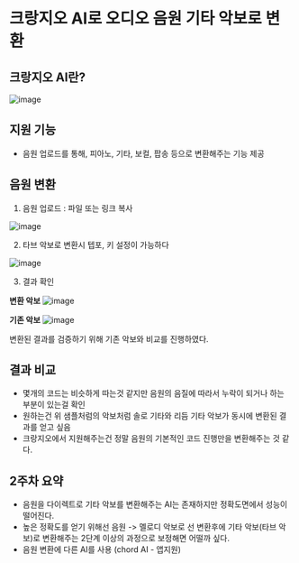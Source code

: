 # 크랑지오 AI로 오디오 음원 기타 악보로 변환

## 크랑지오 AI란?
![image](https://github.com/sipe-team/2-2_aisidderu/assets/43923432/ee980993-909e-4bc0-9aef-45c7414b0280)

## 지원 기능
- 음원 업로드를 통해, 피아노, 기타, 보컬, 팝송 등으로 변환해주는 기능 제공


## 음원 변환 

1. 음원 업로드 : 파일 또는 링크 복사

![image](https://github.com/sipe-team/2-2_aisidderu/assets/43923432/416ca295-8c49-45aa-affb-a4011025f7a5)

2. 타브 악보로 변환시 텝포, 키 설정이 가능하다

![image](https://github.com/sipe-team/2-2_aisidderu/assets/43923432/9619c90c-d556-45ab-894a-3e77b9cd9f50)

3. 결과 확인

**변환 악보**
![image](https://github.com/sipe-team/2-2_aisidderu/assets/43923432/529b65d6-62a5-4872-8dc5-11b06d987a7a)


**기존 악보**
![image](https://github.com/sipe-team/2-2_aisidderu/assets/43923432/111ec8c4-c5fb-47db-a290-f886de227962)

변환된 결과를 검증하기 위해 기존 악보와 비교를 진행하였다.

## 결과 비교
- 몇개의 코드는 비슷하게 따는것 같지만 음원의 음질에 따라서 누락이 되거나 하는 부분이 있는걸 확인
- 원하는건 위 샘플처럼의 악보처럼 솔로 기타와 리듬 기타 악보가 동시에 변환된 결과를 얻고 싶음
- 크랑지오에서 지원해주는건 정말 음원의 기본적인 코드 진행만을 변환해주는 것 같다. 

## 2주차 요약
- 음원을 다이렉트로 기타 악보를 변환해주는 AI는 존재하지만 정확도면에서 성능이 떨어진다.
- 높은 정확도를 얻기 위해선 음원 -> 멜로디 악보로 선 변환후에 기타 악보(타브 악보)로 변환해주는 2단계 이상의 과정으로 보정해면 어떨까 싶다.
- 음원 변환에 다른 AI를 사용
  (chord AI - 앱지원)